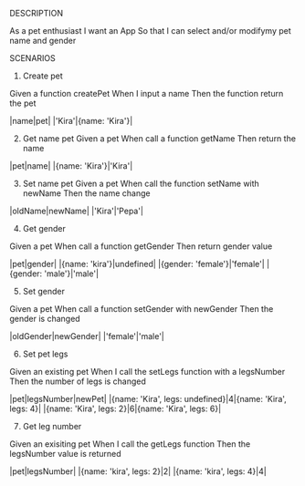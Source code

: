 DESCRIPTION

As a pet enthusiast
I want an App
So that I can select and/or modifymy pet name and gender

SCENARIOS

1. Create pet

Given a function createPet
When I input a name
Then the function return the pet

|name|pet|
|'Kira'|{name: 'Kira'}|

2. Get name pet
   Given a pet
   When call a function getName
   Then return the name

|pet|name|
|{name: 'Kira'}|'Kira'|

3. Set name pet
   Given a pet
   When call the function setName with newName
   Then the name change

|oldName|newName|
|'Kira'|'Pepa'|

4. Get gender

Given a pet
When call a function getGender
Then return gender value

|pet|gender|
|{name: 'kira'}|undefined|
|{gender: 'female'}|'female'|
|{gender: 'male'}|'male'|

5. Set gender

Given a pet
When call a function setGender with newGender
Then the gender is changed

|oldGender|newGender|
|'female'|'male'|

6. Set pet legs

Given an existing pet
When I call the setLegs function with a legsNumber
Then the number of legs is changed

|pet|legsNumber|newPet|
|{name: 'Kira', legs: undefined}|4|{name: 'Kira', legs: 4}|
|{name: 'Kira', legs: 2}|6|{name: 'Kira', legs: 6}|

7. Get leg number

Given an exisiting pet
When I call the getLegs function
Then the legsNumber value is returned

|pet|legsNumber|
|{name: 'kira', legs: 2}|2|
|{name: 'kira', legs: 4}|4|